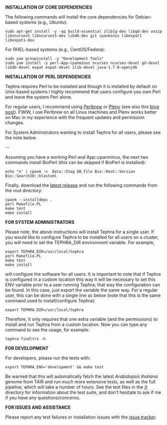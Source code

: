 **INSTALLATION OF CORE DEPENDENCIES**

The following commands will install the core dependencies for Debian-based systems (e.g., Ubuntu):

    sudo apt-get install -y -qq build-essential zlib1g-dev libgd-dev unzip libncurses5 libncurses5-dev libdb-dev git cpanminus libexpat1 libexpat1-dev

For RHEL-based systems (e.g., CentOS/Fedora):

    sudo yum groupinstall -y "Development Tools"
    sudo yum install -y perl-App-cpanminus ncurses ncurses-devel gd-devel libdb-devel expat expat-devel zlib-devel java-1.7.0-openjdk

**INSTALLATION OF PERL DEPENDENCIES**

Tephra requires Perl to be installed and though it is installed by default on Unix-based systems I highly recommend that users  configure you own Perl and leave the system Perl alone. 

For regular users, I recommend using [Perlbrew](https://perlbrew.pl/) or [Plenv](https://github.com/tokuhirom/plenv) (see also this [blog post](https://weblog.bulknews.net/plenv-alternative-for-perlbrew-7b5bf00a419e)). FWIW, I use Perlbrew on all Linux machines and Plenv works better on Mac in my experience with the frequent updates and permission changes. 

For System Adminstrators wanting to install Tephra for all users, please see the note below.

--

Assuming you have a working Perl and App::cpanminus, the next two commands install BioPerl (this can be skipped if BioPerl is installed):
    
    echo "n" | cpanm -n  Data::Stag DB_File Bio::Root::Version Bio::SearchIO::blastxml

Finally, download the [latest release](https://github.com/sestaton/tephra/releases/latest) and run the following commands from the root directory:

    cpanm --installdeps .
    perl Makefile.PL
    make test
    make install

**FOR SYSTEM ADMINISTRATORS**

Please note, the above instructions will install Tephra for a single user. If you would like to configure Tephra to be installed for all users on a cluster, you will need to set the TEPHRA_DIR environment variable. For example,

    export TEPHRA_DIR=/usr/local/tephra
    perl Makefile.PL
    make test
    make install

will configure the software for all users. It is important to note that if Tephra is configured in a custom location this way it will be necessary to set this ENV variable prior to a user running Tephra; that way the configuration can be found. In this case, just export the variable the same way. For a regular user, this can be done with a single line as below (note that this is the same command used to install/configure Tephra):

    export TEPHRA_DIR=/usr/local/tephra

Therefore, it only requires that one extra variable (and the permissions) to install and run Tephra from a custom location. Now you can type any command to see the usage, for example:

    tephra findltrs -h

**FOR DEVELOPMENT**

For developers, please run the tests with:

    export TEPHRA_ENV='development' && make test

Be warned that this will automatically fetch the latest *Arabidopsis thaliana* genome from TAIR and run much more extensive tests, as well as the full pipeline, which will take a number of hours. See the test files in the [/t](https://github.com/sestaton/tephra/tree/master/t) directory for information about the test suite, and don't hesitate to ask if me if you have any questions/concerns.

**FOR ISSUES AND ASSISTANCE**

Please report any test failures or installation issues with the [issue tracker](https://github.com/sestaton/tephra/issues).